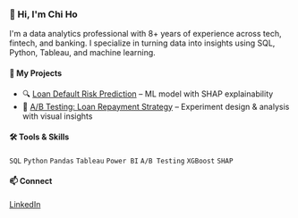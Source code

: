 ### 👋 Hi, I'm Chi Ho

I'm a data analytics professional with 8+ years of experience across tech, fintech, and banking. I specialize in turning data into insights using SQL, Python, Tableau, and machine learning.

#### 🚀 My Projects
- 🔍 [Loan Default Risk Prediction](https://github.com/phuongchi911/loan-default-gmsc) – ML model with SHAP explainability
- 🧪 [A/B Testing: Loan Repayment Strategy](https://github.com/phuongchi911/ab-testing-loan-repayment) – Experiment design & analysis with visual insights

#### 🛠 Tools & Skills
`SQL` `Python` `Pandas` `Tableau` `Power BI` `A/B Testing` `XGBoost` `SHAP`

#### 📫 Connect
[LinkedIn](https://www.linkedin.com/in/phuongchiho/)

<!--
**phuongchi911/phuongchi911** is a ✨ _special_ ✨ repository because its `README.md` (this file) appears on your GitHub profile.

Here are some ideas to get you started:

- 🔭 I’m currently working on ...
- 🌱 I’m currently learning ...
- 👯 I’m looking to collaborate on ...
- 🤔 I’m looking for help with ...
- 💬 Ask me about ...
- 📫 How to reach me: ...
- 😄 Pronouns: ...
- ⚡ Fun fact: ...
-->
